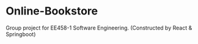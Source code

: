# Online-Bookstore
Group project for EE458-1 Software Engineering. (Constructed by React & Springboot)
